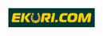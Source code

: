 <html lang="en">
<head>
    <meta charset="UTF-8">
    <meta name="viewport" content="width=device-width, initial-scale=1.0">
    <link rel="stylesheet" href="ekuriStyle.css"> <!-- Stil dosyanızın yolunu doğru şekilde belirtin -->

</head>
<body>

<div class="logo-container">
    <img src="ekuri.png" alt="Eküri Logo" class="logo"> <!-- Logo resminin yolunu doğru şekilde belirtin -->
</div>

</body>
</html>